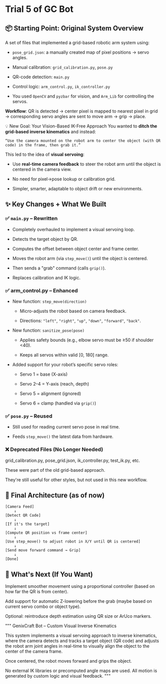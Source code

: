# Trial 5 of GC Bot
## 📦 Starting Point: Original System Overview
A set of files that implemented a grid-based robotic arm system using:

* `pose_grid.json`: a manually created map of pixel positions → servo angles.

* Manual calibration: `grid_calibration.py`, `pose.py`

* QR-code detection: `main.py`

* Control logic: `arm_control.py`, `ik_controller.py`

* You used `OpenCV` and `pyzbar` for vision, and `Arm_Lib` for controlling the servos.

**Workflow**:
QR is detected → center pixel is mapped to nearest pixel in grid → corresponding servo angles are sent to move arm → grip → place.

💡 New Goal: Your Vision-Based IK-Free Approach
You wanted to **ditch the grid-based inverse kinematics** and instead:

    “Use the camera mounted on the robot arm to center the object (with QR code) in the frame, then grab it.”

This led to the idea of **visual servoing**:

- Use **real-time camera feedback** to steer the robot arm until the object is centered in the camera view.

- No need for pixel→pose lookup or calibration grid.

- Simpler, smarter, adaptable to object drift or new environments.

## ✨ Key Changes + What We Built
### ✅ `main.py` – Rewritten
- Completely overhauled to implement a visual servoing loop.

- Detects the target object by QR.

- Computes the offset between object center and frame center.

- Moves the robot arm (via `step_move()`) until the object is centered.

- Then sends a "grab" command (calls `grip()`).

- Replaces calibration and IK logic.

### ✅ arm_control.py – Enhanced
- New function: `step_move(direction)`

    - Micro-adjusts the robot based on camera feedback.

    - Directions: `"left"`, `"right"`, `"up"`, `"down"`, `"forward"`, `"back"`.

- New function: `sanitize_pose(pose)`

    - Applies safety bounds (e.g., elbow servo must be ≥50 if shoulder <40).

    - Keeps all servos within valid [0, 180] range.

- Added support for your robot’s specific servo roles:

    - Servo 1 = base (X-axis)

    - Servo 2–4 = Y-axis (reach, depth)

    - Servo 5 = alignment (ignored)

    - Servo 6 = clamp (handled via `grip()`)

### ✅ `pose.py` – Reused
- Still used for reading current servo pose in real time.

- Feeds `step_move()` the latest data from hardware.

### ❌ Deprecated Files (No Longer Needed)
grid_calibration.py, pose_grid.json, ik_controller.py, test_ik.py, etc.

These were part of the old grid-based approach.

They're still useful for other styles, but not used in this new workflow.

## 🧠 Final Architecture (as of now)
    [Camera Feed]
        ↓
    [Detect QR Code]
        ↓
    [If it's the target]
        ↓
    [Compute QR position vs frame center]
        ↓
    [Use step_move() to adjust robot in X/Y until QR is centered]
        ↓
    [Send move forward command → Grip]
        ↓
    [Done]

## 🚀 What's Next (If You Want)
Implement smoother movement using a proportional controller (based on how far the QR is from center).

Add support for automatic Z-lowering before the grab (maybe based on current servo combo or object type).

Optional: reintroduce depth estimation using QR size or ArUco markers.


"""
GenixCraft Bot – Custom Visual Inverse Kinematics

This system implements a visual servoing approach to inverse kinematics,
where the camera detects and tracks a target object (QR code) and adjusts
the robot arm joint angles in real-time to visually align the object to 
the center of the camera frame. 

Once centered, the robot moves forward and grips the object.

No external IK libraries or precomputed angle maps are used.
All motion is generated by custom logic and visual feedback.
"""